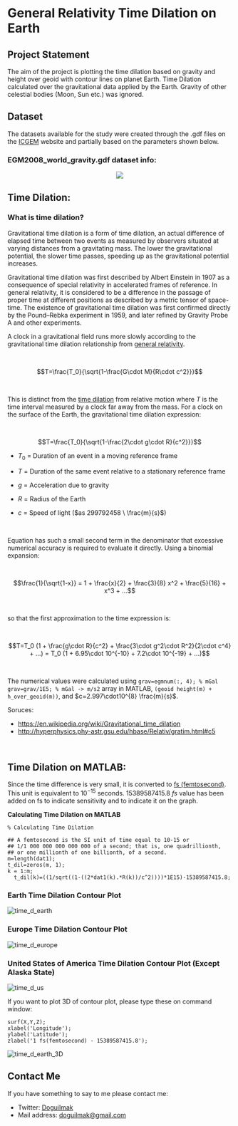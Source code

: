 
# General Relativity Time Dilation on Earth

## Project Statement

The aim of the project is plotting the time dilation based on gravity and height over geoid with contour lines on planet Earth. Time Dilation calculated over the gravitational data applied by the Earth. Gravity of other celestial bodies (Moon, Sun etc.) was ignored.

## Dataset

The datasets available for the study were created through the .gdf files on the [ICGEM](http://icgem.gfz-potsdam.de/calcgrid?modeltype=celestial) website and partially based on the parameters shown below.

### EGM2008_world_gravity.gdf dataset info:

<p align="center">
    <img src="gdf_file_head.png"> 
</p>

## Time Dilation:

### What is time dilation?

Gravitational time dilation is a form of time dilation, an actual difference of elapsed time between two events as measured by observers situated at varying distances from a gravitating mass. The lower the gravitational potential, the slower time passes, speeding up as the gravitational potential increases.

Gravitational time dilation was first described by Albert Einstein in 1907 as a consequence of special relativity in accelerated frames of reference. In general relativity, it is considered to be a difference in the passage of proper time at different positions as described by a metric tensor of space-time. The existence of gravitational time dilation was first confirmed directly by the Pound–Rebka experiment in 1959, and later refined by Gravity Probe A and other experiments.

A clock in a gravitational field runs more slowly according to the gravitational time dilation relationship from [general relativity](http://hyperphysics.phy-astr.gsu.edu/hbase/Relativ/conrel.html#c2). 

<br>

$$T=\frac{T_0}{\sqrt{1-\frac{G\cdot M}{R\cdot c^2}}}$$

<br>

This is distinct from the  [time dilation](http://hyperphysics.phy-astr.gsu.edu/hbase/Relativ/tdil.html#c2)  from relative motion where $T$ is the time interval measured by a clock far away from the mass. For a clock on the surface of the Earth, the gravitational time dilation expression:

<br>

$$T=\frac{T_0}{\sqrt{1-\frac{2\cdot g\cdot R}{c^2}}}$$


 - $T_0$ = Duration of an event in a moving reference frame

 - $T$ = Duration of the same event relative to a stationary reference frame

 - $g$  = Acceleration due to gravity

 - $R$ = Radius of the Earth

 - $c$ = Speed of light ($as 299792458 \ \frac{m}{s}$)

<br>

Equation has such a small second term in the denominator that excessive numerical accuracy is required to evaluate it directly. Using a binomial expansion:

<br>

$$\frac{1}{\sqrt{1-x}} = 1 + \frac{x}{2} + \frac{3}{8} x^2 + \frac{5}{16} + x^3 + ...$$

<br>

so that the first approximation to the time expression is:

<br>

$$T=T_0 (1 + \frac{g\cdot R}{c^2} + \frac{3\cdot g^2\cdot R^2}{2\cdot c^4} + ...) = T_0 (1 + 6.95\cdot 10^{-10} + 7.2\cdot 10^{-19} + ...)$$

<br>

The numerical values were calculated using `grav=egmnum(:, 4); % mGal` `grav=grav/1E5; % mGal -> m/s2` array in MATLAB, <code>(geoid height(m) + h_over_geoid(m))</code>, and $c=2.997\cdot10^{8} \frac{m}{s}$.

Soruces:
 - https://en.wikipedia.org/wiki/Gravitational_time_dilation
 - http://hyperphysics.phy-astr.gsu.edu/hbase/Relativ/gratim.html#c5 

<br>

## Time Dilation on MATLAB:

Since the time difference is very small, it is converted to [fs (femtosecond)](https://en.wikipedia.org/wiki/Femtosecond). This unit is equivalent to $10^{-15}$ seconds. $15389587415.8 \ fs$ value has been added on fs to indicate sensitivity and to indicate it on the graph.

**Calculating Time Dilation on MATLAB**

	% Calculating Time Dilation

	## A femtosecond is the SI unit of time equal to 10-15 or 
	## 1/1 000 000 000 000 000 of a second; that is, one quadrillionth,
	## or one millionth of one billionth, of a second.
	m=length(dat1);
	t_dil=zeros(m, 1);
	k = 1:m;
	  t_dil(k)=((1/sqrt((1-((2*dat1(k).*R(k))/c^2))))*1E15)-15389587415.8;
	  

### Earth Time Dilation Contour Plot

![time_d_earth](time_d_earth.png)

### Europe Time Dilation Contour Plot

![time_d_europe](time_d_europe.png) 

### United States of America Time Dilation Contour Plot (Except Alaska State)

![time_d_us](time_d_us.png) 

If you want to plot 3D of contour plot, please type these on command window:

    surf(X,Y,Z);
    xlabel('Longitude');
    ylabel('Latitude');
    zlabel('1 fs(femtosecond) - 15389587415.8');

![time_d_earth_3D](time_d_earth_3D.png)

## Contact Me

If you have something to say to me please contact me: 

 - Twitter: [Doguilmak](https://twitter.com/Doguilmak)
 - Mail address: doguilmak@gmail.com
 
